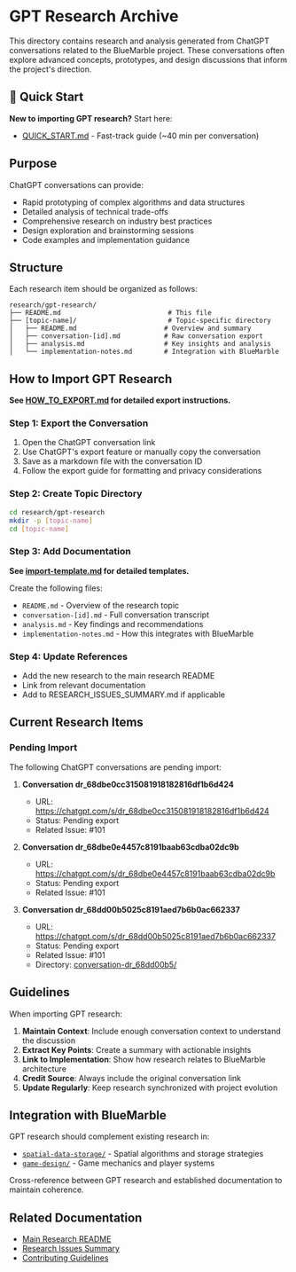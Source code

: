 # GPT Research Archive

This directory contains research and analysis generated from ChatGPT conversations related to the BlueMarble project. These conversations often explore advanced concepts, prototypes, and design discussions that inform the project's direction.

## 🚀 Quick Start

**New to importing GPT research?** Start here:
- [QUICK_START.md](QUICK_START.md) - Fast-track guide (~40 min per conversation)

## Purpose

ChatGPT conversations can provide:
- Rapid prototyping of complex algorithms and data structures
- Detailed analysis of technical trade-offs
- Comprehensive research on industry best practices
- Design exploration and brainstorming sessions
- Code examples and implementation guidance

## Structure

Each research item should be organized as follows:

```
research/gpt-research/
├── README.md                           # This file
├── [topic-name]/                       # Topic-specific directory
│   ├── README.md                      # Overview and summary
│   ├── conversation-[id].md           # Raw conversation export
│   ├── analysis.md                    # Key insights and analysis
│   └── implementation-notes.md        # Integration with BlueMarble
```

## How to Import GPT Research

**See [HOW_TO_EXPORT.md](HOW_TO_EXPORT.md) for detailed export instructions.**

### Step 1: Export the Conversation

1. Open the ChatGPT conversation link
2. Use ChatGPT's export feature or manually copy the conversation
3. Save as a markdown file with the conversation ID
4. Follow the export guide for formatting and privacy considerations

### Step 2: Create Topic Directory

```bash
cd research/gpt-research
mkdir -p [topic-name]
cd [topic-name]
```

### Step 3: Add Documentation

**See [import-template.md](import-template.md) for detailed templates.**

Create the following files:
- `README.md` - Overview of the research topic
- `conversation-[id].md` - Full conversation transcript
- `analysis.md` - Key findings and recommendations
- `implementation-notes.md` - How this integrates with BlueMarble

### Step 4: Update References

- Add the new research to the main research README
- Link from relevant documentation
- Add to RESEARCH_ISSUES_SUMMARY.md if applicable

## Current Research Items

### Pending Import

The following ChatGPT conversations are pending import:

1. **Conversation dr_68dbe0cc315081918182816df1b6d424**
   - URL: https://chatgpt.com/s/dr_68dbe0cc315081918182816df1b6d424
   - Status: Pending export
   - Related Issue: #101

2. **Conversation dr_68dbe0e4457c8191baab63cdba02dc9b**
   - URL: https://chatgpt.com/s/dr_68dbe0e4457c8191baab63cdba02dc9b
   - Status: Pending export
   - Related Issue: #101

3. **Conversation dr_68dd00b5025c8191aed7b6b0ac662337**
   - URL: https://chatgpt.com/s/dr_68dd00b5025c8191aed7b6b0ac662337
   - Status: Pending export
   - Related Issue: #101
   - Directory: [conversation-dr_68dd00b5/](conversation-dr_68dd00b5/)

## Guidelines

When importing GPT research:

1. **Maintain Context**: Include enough conversation context to understand the discussion
2. **Extract Key Points**: Create a summary with actionable insights
3. **Link to Implementation**: Show how research relates to BlueMarble architecture
4. **Credit Source**: Always include the original conversation link
5. **Update Regularly**: Keep research synchronized with project evolution

## Integration with BlueMarble

GPT research should complement existing research in:
- [`spatial-data-storage/`](../spatial-data-storage/) - Spatial algorithms and storage strategies
- [`game-design/`](../game-design/) - Game mechanics and player systems

Cross-reference between GPT research and established documentation to maintain coherence.

## Related Documentation

- [Main Research README](../README.md)
- [Research Issues Summary](../RESEARCH_ISSUES_SUMMARY.md)
- [Contributing Guidelines](../../CONTRIBUTING.md)
